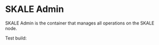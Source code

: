 # SKALE Admin

SKALE Admin is the container that manages all operations on the SKALE node.

Test build:

```bash

```